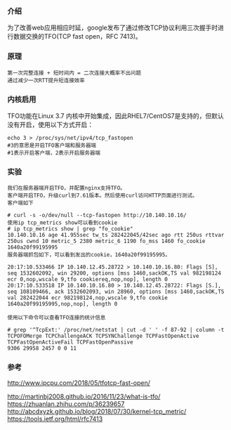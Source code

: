 ### 介绍
为了改善web应用相应时延，google发布了通过修改TCP协议利用三次握手时进行数据交换的TFO(TCP fast open，RFC 7413)。

### 原理
```
第一次完整连接 + 短时间内 = 二次连接大概率不出问题
通过减少一次RTT提升短连接效率
```

### 内核启用
TFO功能在Linux 3.7 内核中开始集成，因此RHEL7/CentOS7是支持的，但默认没有开启，使用以下方式开启：

```
echo 3 > /proc/sys/net/ipv4/tcp_fastopen
#3的意思是开启TFO客户端和服务器端
#1表示开启客户端，2表示开启服务器端
```

### 实验
```
我们在服务器端开启TFO，并配置nginx支持TFO。 
客户端开启TFO，升级curl到7.61版本。然后使用curl访问HTTP页面进行测试。 
客户端如下

# curl -s -o/dev/null --tcp-fastopen http://10.140.10.16/
使用ip tcp_metrics show可以看到cookie
# ip tcp_metrics show | grep "fo_cookie"
10.140.10.16 age 41.955sec tw_ts 282422045/42sec ago rtt 250us rttvar 250us cwnd 10 metric_5 2380 metric_6 1190 fo_mss 1460 fo_cookie 1640a20f99195995
服务器端抓包如下，可以看到发出的cookie，1640a20f99195995。

20:17:10.533466 IP 10.140.12.45.28722 > 10.140.10.16.80: Flags [S], seq 1532602092, win 29200, options [mss 1460,sackOK,TS val 982198124 ecr 0,nop,wscale 9,tfo cookiereq,nop,nop], length 0
20:17:10.533518 IP 10.140.10.16.80 > 10.140.12.45.28722: Flags [S.], seq 108109466, ack 1532602093, win 28960, options [mss 1460,sackOK,TS val 282422044 ecr 982198124,nop,wscale 9,tfo cookie 1640a20f99195995,nop,nop], length 0

使用以下命令可以查看TFO连接的统计信息

# grep '^TcpExt:' /proc/net/netstat | cut -d ' ' -f 87-92 | column -t
TCPOFOMerge TCPChallengeACK TCPSYNChallenge TCPFastOpenActive TCPFastOpenActiveFail TCPFastOpenPassive
9306 29958 2457 0 0 11
```


### 参考
http://www.ipcpu.com/2018/05/tfotcp-fast-open/

http://martinbj2008.github.io/2016/11/23/what-is-tfo/ 
https://zhuanlan.zhihu.com/p/36239657 
http://abcdxyzk.github.io/blog/2018/07/30/kernel-tcp_metric/ 
https://tools.ietf.org/html/rfc7413
